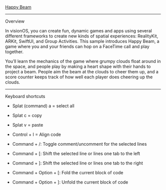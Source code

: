 [Happy Beam](https://developer.apple.com/documentation/visionos/happybeam)

- - - -

Overview

In visionOS, you can create fun, dynamic games and apps using several different frameworks to create new kinds of spatial experiences: RealityKit, ARKit, SwiftUI, and Group Activities. This sample introduces Happy Beam, a game where you and your friends can hop on a FaceTime call and play together.

You’ll learn the mechanics of the game where grumpy clouds float around in the space, and people play by making a heart shape with their hands to project a beam. People aim the beam at the clouds to cheer them up, and a score counter keeps track of how well each player does cheering up the clouds.

- - - -

Keyboard shortcuts

* Splat (command) a = select all
* Splat c = copy
* Splat v = paste

* Control + I = Align code

* Command + /: Toggle comment/uncomment for the selected lines
* Command + [: Shift the selected line or lines one tab to the left
* Command + ]: Shift the selected line or lines one tab to the right
* Command + Option + [: Fold the current block of code
* Command + Option + ]: Unfold the current block of code
